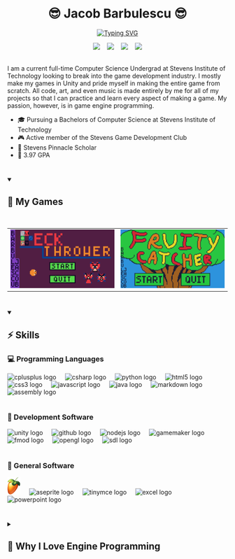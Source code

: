 <h1 align="center"> 😎 Jacob Barbulescu 😎 </h1>

<!-- Typing SVG by DenverCoder1 - https://github.com/DenverCoder1/readme-typing-svg -->
<p align="center">
  <a href="https://git.io/typing-svg">
    <img src="https://readme-typing-svg.demolab.com?font=Fira+Code&weight=900&size=24&pause=1000&color=50C878&center=true&vCenter=true&width=435&lines=Aspiring+Game+Engine+Programmer;Computer+Science+Undergrad" alt="Typing SVG" />
  </a>
</p>

<!-- Contact links -->
<!-- Badges with custom icons - https://github.com/DenverCoder1/custom-icon-badges -->
<div align=center>
  <a href="https://www.jacobbarbulescu.com"><img margin=alt="Portfolio" src="https://custom-icon-badges.demolab.com/badge/Portfolio-5D8736?style=for-the-badge&logo=briefcase&logoColor=white"></a>&nbsp;&nbsp;&nbsp;
  <a href="https://jacobbarbulescu.com/pdf/Barbulescu%20Resume.pdf"><img margin=alt="Resume" src="https://custom-icon-badges.demolab.com/badge/Resume-809D3C?style=for-the-badge&logo=log&logoColor=white"></a>&nbsp;&nbsp;&nbsp;
  <a href="mailto:jrbarbulescu@gmail.com"><img margin=alt="Email" src="https://custom-icon-badges.demolab.com/badge/Email-A9C46C?style=for-the-badge&logo=mail&logoColor=white"></a>&nbsp;&nbsp;&nbsp;
  <a href="https://www.linkedin.com/in/jacob-barbulescu/"><img margin=alt="LinkedIn" src="https://custom-icon-badges.demolab.com/badge/LinkedIn-F4FFC3?style=for-the-badge&logo=LinkedIn-logo-2&logoColor=0A66C2"></a>
</div>

<br />

I am a current full-time Computer Science Undergrad at Stevens Institute of Technology looking to break into the game development industry. I mostly make my games in Unity and pride myself in making the entire game from scratch. All code, art, and even music is made entirely by me for all of my projects so that I can practice and learn every aspect of making a game. My passion, however, is in game engine programming.

<!--INSERT SKILLS HERE-->
- 🎓 Pursuing a Bachelors of Computer Science at Stevens Institute of Technology
- 🎮 Active member of the Stevens Game Development Club
- 🦆 Stevens Pinnacle Scholar
- 🧠 3.97 GPA

#

<!-- Game repos -->
<details open>
  <summary><h2>👾 My Games</h2></summary>

  <br />

  <!-- List of game repos -->
  <table align=center style="text-align:center;">
    <tr>
      <td>
        <a href="https://github.com/JacobBarbulescu/Deck-Thrower">
          <img src="Images/Deck Thrower Title.png" width="600" />
        </a>
      </td>
      <td>
        <a href="https://github.com/JacobBarbulescu/Fruity-Catcher">
          <img src="Images/Fruity Catcher Title.png" width="600" />
        </a>
      </td>
    </tr>
  </table>
</details>

#

<!-- Software and skills -->
<!-- Some icons made using profile-readme-generator.com -->
<details open>
  <summary><h2>⚡ Skills</h2></summary>

  <!-- Programming Languages -->
  <h3>💻 Programming Languages</h3>
  <div align="left">
    <img src="https://cdn.jsdelivr.net/gh/devicons/devicon/icons/cplusplus/cplusplus-original.svg" height="40" alt="cplusplus logo"  />
    <img width="12" />
    <img src="https://cdn.jsdelivr.net/gh/devicons/devicon/icons/csharp/csharp-original.svg" height="40" alt="csharp logo"  />
    <img width="12" />
    <img src="https://cdn.jsdelivr.net/gh/devicons/devicon/icons/python/python-original.svg" height="40" alt="python logo"  />
    <img width="12" />
    <img src="https://cdn.jsdelivr.net/gh/devicons/devicon/icons/html5/html5-original.svg" height="40" alt="html5 logo"  />
    <img width="12" />
    <img src="https://cdn.jsdelivr.net/gh/devicons/devicon/icons/css3/css3-original.svg" height="40" alt="css3 logo"  />
    <img width="12" />
    <img src="https://cdn.jsdelivr.net/gh/devicons/devicon/icons/javascript/javascript-original.svg" height="40" alt="javascript logo"  />
    <img width="12" />
    <img src="https://cdn.jsdelivr.net/gh/devicons/devicon/icons/java/java-original.svg" height="40" alt="java logo"  />
    <img width="12" />
    <img src="https://cdn.jsdelivr.net/gh/devicons/devicon/icons/markdown/markdown-original.svg" height="40" alt="markdown logo"  />
    <img width="12" />
    <img src="https://github.com/user-attachments/assets/3a5cad1e-e1e6-41a4-b2c7-fd25829c8225" height="45" alt="assembly logo" />
  </div>

  <br />

  <!-- Dev software -->
  <h3>🔨 Development Software</h3>
  <div align="left">
    <img src="https://cdn.jsdelivr.net/gh/devicons/devicon/icons/unity/unity-original.svg" height="40" alt="unity logo"  />
    <img width="12" />
    <img src="https://cdn.jsdelivr.net/gh/devicons/devicon/icons/github/github-original.svg" height="40" alt="github logo"  />
    <img width="12" />
    <img src="https://cdn.jsdelivr.net/gh/devicons/devicon/icons/nodejs/nodejs-original.svg" height="40" alt="nodejs logo"  />
    <img width="12" />
    <img src="https://img.icons8.com/?size=100&id=34299&format=png&color=000000" height="40" alt="gamemaker logo" />
    <img width="12" />
    <img src="https://upload.wikimedia.org/wikipedia/en/5/57/FMOD_logo.svg" height="40" alt="fmod logo"  />
    <img width="12" />
    <img src="https://cdn.jsdelivr.net/gh/devicons/devicon/icons/opengl/opengl-original.svg" height="50" alt="opengl logo"  />
    <img width="12" />
    <img src="https://cdn.jsdelivr.net/gh/devicons/devicon/icons/sdl/sdl-original.svg" height="50" alt="sdl logo"  />
  </div>

  <br />

  <!-- General software -->
  <h3>💪 General Software</h3>
  <div align="left">
    <img src="Images/FL Studio Logo.png" height="40" width="30" alt="FL Studio logo" />
    <img width="12" />
    <img src="https://upload.wikimedia.org/wikipedia/commons/6/69/Logo_Aseprite.svg" height="40" alt="aseprite logo" />
    <img width="12" />
    <img src="https://static.cdnlogo.com/logos/t/64/tinymce.svg" height="40" alt="tinymce logo" />
    <img width="12" />
    <img src="https://upload.wikimedia.org/wikipedia/commons/3/34/Microsoft_Office_Excel_%282019%E2%80%93present%29.svg" height="40" alt="excel logo"  />
    <img width="12" />
    <img src="https://upload.wikimedia.org/wikipedia/commons/0/0d/Microsoft_Office_PowerPoint_%282019%E2%80%93present%29.svg" height="40" alt="powerpoint logo" />
  </div>
</details>

#

<!-- Motivation -->
<details>
  <summary><h2>💚 Why I Love Engine Programming</h2></summary>
  
  <p>One of the biggest lessons that I carry with me is the importance of easy modification. I almost never add a feature without developing a system to modularly handle that feature. Not only does it save me many headaches while developing, it also teaches me a lot about abstraction and blackboxing. Why manually add in a new powerup when a powerup manager can do it all for you with the click of a button?</p>

  <p>The most fascinating part of making games for me is building the tools to make them. I love organizing my games into highly modular, flexible programs that I can then use to rapidly add/remove mechanics and features. It feels like building a clock with all of its small pieces combining into a beautiful mechanism, and I often catch myself being more excited at making the systems to design my games with than designing the games themselves!</p>

  <p>My heart is set on developing game engines to let designers create the greatest, most imaginative games possible!</p>
</details>
